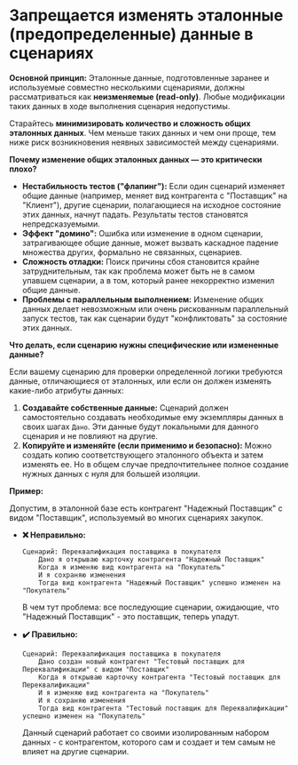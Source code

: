 # Запрещается изменять эталонные (предопределенные) данные в сценариях

**Основной принцип:** Эталонные данные, подготовленные заранее и используемые совместно несколькими сценариями, должны рассматриваться как **неизменяемые (read-only)**. Любые модификации таких данных в ходе выполнения сценария недопустимы.

Старайтесь **минимизировать количество и сложность общих эталонных данных**. Чем меньше таких данных и чем они проще, тем ниже риск возникновения неявных зависимостей между сценариями. 

**Почему изменение общих эталонных данных — это критически плохо?**

*   **Нестабильность тестов ("флапинг"):** Если один сценарий изменяет общие данные (например, меняет вид контрагента с "Поставщик" на "Клиент"), другие сценарии, полагающиеся на исходное состояние этих данных, начнут падать. Результаты тестов становятся непредсказуемыми.
*   **Эффект "домино":** Ошибка или изменение в одном сценарии, затрагивающее общие данные, может вызвать каскадное падение множества других, формально не связанных, сценариев.
*   **Сложность отладки:** Поиск причины сбоя становится крайне затруднительным, так как проблема может быть не в самом упавшем сценарии, а в том, который ранее некорректно изменил общие данные.
*   **Проблемы с параллельным выполнением:** Изменение общих данных делает невозможным или очень рискованным параллельный запуск тестов, так как сценарии будут "конфликтовать" за состояние этих данных.

**Что делать, если сценарию нужны специфические или измененные данные?**

Если вашему сценарию для проверки определенной логики требуются данные, отличающиеся от эталонных, или если он должен изменять какие-либо атрибуты данных:
1.  **Создавайте собственные данные:** Сценарий должен самостоятельно создавать необходимые ему экземпляры данных в своих шагах `Дано`. Эти данные будут локальными для данного сценария и не повлияют на другие.
2.  **Копируйте и изменяйте (если применимо и безопасно):** Можно создать копию соответствующего эталонного объекта и затем изменять ее. Но в общем случае предпочтительнее полное создание нужных данных с нуля для большей изоляции.

**Пример:**

Допустим, в эталонной базе есть контрагент "Надежный Поставщик" с видом "Поставщик", используемый во многих сценариях закупок.

*   **❌ Неправильно:**
    ```gherkin
    Сценарий: Переквалификация поставщика в покупателя
        Дано я открываю карточку контрагента "Надежный Поставщик"
        Когда я изменяю вид контрагента на "Покупатель"
        И я сохраняю изменения
        Тогда вид контрагента "Надежный Поставщик" успешно изменен на "Покупатель"
    ```
    В чем тут проблема: все последующие сценарии, ожидающие, что "Надежный Поставщик" - это поставщик, теперь упадут.


*   **✔️ Правильно:**
    ```gherkin
    Сценарий: Переквалификация поставщика в покупателя
        Дано создан новый контрагент "Тестовый поставщик для Переквалификации" с видом "Поставщик"
        Когда я открываю карточку контрагента "Тестовый поставщик для Переквалификации"
        И я изменяю вид контрагента на "Покупатель"
        И я сохраняю изменения
        Тогда вид контрагента "Тестовый поставщик для Переквалификации" успешно изменен на "Покупатель"
    ```
    Данный сценарий работает со своими изолированным набором данных - с контрагентом, которого сам и создает и тем самым не влияет на другие сценарии.

